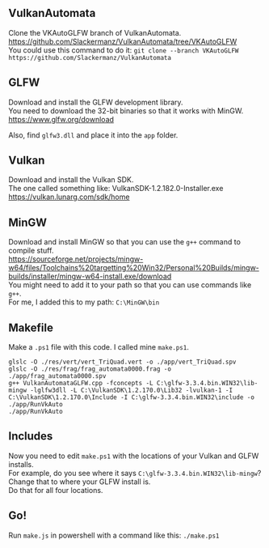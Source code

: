 ## VulkanAutomata
Clone the VKAutoGLFW branch of VulkanAutomata.<br>
https://github.com/Slackermanz/VulkanAutomata/tree/VKAutoGLFW<br>
You could use this command to do it: `git clone --branch VKAutoGLFW https://github.com/Slackermanz/VulkanAutomata`

## GLFW
Download and install the GLFW development library.<br>
You need to download the 32-bit binaries so that it works with MinGW.<br>
https://www.glfw.org/download<br>

Also, find `glfw3.dll` and place it into the `app` folder.


## Vulkan
Download and install the Vulkan SDK.<br>
The one called something like: VulkanSDK-1.2.182.0-Installer.exe<br>
https://vulkan.lunarg.com/sdk/home

## MinGW
Download and install MinGW so that you can use the `g++` command to compile stuff.<br>
https://sourceforge.net/projects/mingw-w64/files/Toolchains%20targetting%20Win32/Personal%20Builds/mingw-builds/installer/mingw-w64-install.exe/download<br>
You might need to add it to your path so that you can use commands like `g++`.<br>
For me, I added this to my path: `C:\MinGW\bin`

## Makefile
Make a `.ps1` file with this code. I called mine `make.ps1`.
```
glslc -O ./res/vert/vert_TriQuad.vert -o ./app/vert_TriQuad.spv
glslc -O ./res/frag/frag_automata0000.frag -o ./app/frag_automata0000.spv
g++ VulkanAutomataGLFW.cpp -fconcepts -L C:\glfw-3.3.4.bin.WIN32\lib-mingw -lglfw3dll -L C:\VulkanSDK\1.2.170.0\Lib32 -lvulkan-1 -I C:\VulkanSDK\1.2.170.0\Include -I C:\glfw-3.3.4.bin.WIN32\include -o ./app/RunVkAuto 
./app/RunVkAuto
```

## Includes
Now you need to edit `make.ps1` with the locations of your Vulkan and GLFW installs.<br>
For example, do you see where it says `C:\glfw-3.3.4.bin.WIN32\lib-mingw`? Change that to where your GLFW install is.<br>
Do that for all four locations.

## Go!
Run `make.js` in powershell with a command like this: `./make.ps1`
